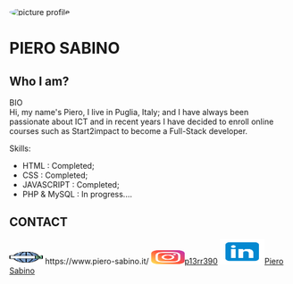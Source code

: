 <img src="https://i.ibb.co/KKnc3X6/Picture-profile-2.jpg"  alt="picture profile" width="200px" height="220px" style="border-radius:50%">
<h1> PIERO SABINO</h1>

 <h2> Who I am?</h2>
<p >BIO<br/>
Hi, my name's Piero, I live in Puglia, Italy; and I have always been passionate about ICT and in recent years I have decided to enroll online courses such as Start2impact to become a Full-Stack developer.
</p>

Skills:
- HTML        :    Completed;
- CSS         :    Completed;
- JAVASCRIPT  :    Completed;
- PHP & MySQL :    In progress....



<h2>CONTACT</h2>
<p>
    <img src="/img/web-search-engine.svg" width="60px" height="25px"> https://www.piero-sabino.it/
    <img src="/img/instagram.svg" width="60px" height="25px"><a href="https://www.instagram.com/p13rr390/">p13rr390</a> 
    <img src="/img/linkedin.svg" width="80px" height="45px"><a href="https://www.linkedin.com/in/piero-sabino-15a1b671/">Piero Sabino</a> 
</p>